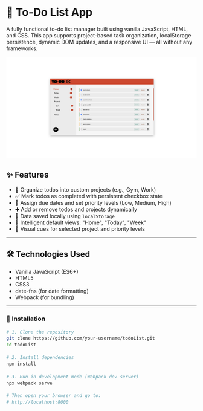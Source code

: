 # 📝 To-Do List App

A fully functional to-do list manager built using vanilla JavaScript, HTML, and CSS. This app supports project-based task organization, localStorage persistence, dynamic DOM updates, and a responsive UI — all without any frameworks.

![Screenshot](preview.png)

## ✨ Features

- 📁 Organize todos into custom projects (e.g., Gym, Work)
- ✅ Mark todos as completed with persistent checkbox state
- 📆 Assign due dates and set priority levels (Low, Medium, High)
- ➕ Add or remove todos and projects dynamically
- 💾 Data saved locally using `localStorage`
- 🧠 Intelligent default views: "Home", "Today", "Week"
- 🎨 Visual cues for selected project and priority levels


---

## 🛠 Technologies Used

- Vanilla JavaScript (ES6+)
- HTML5
- CSS3
- date-fns (for date formatting)
- Webpack (for bundling)

---

### 🔧 Installation

```bash
# 1. Clone the repository
git clone https://github.com/your-username/todoList.git
cd todoList

# 2. Install dependencies
npm install

# 3. Run in development mode (Webpack dev server)
npx webpack serve

# Then open your browser and go to:
# http://localhost:8000
```





